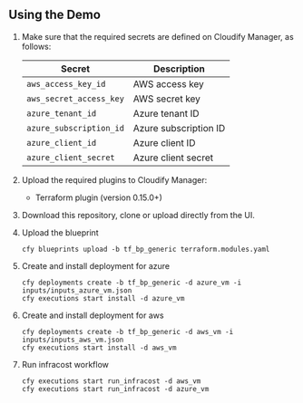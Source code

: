 ## Using the Demo

1. Make sure that the required secrets are defined on Cloudify Manager, as follows:

   | Secret                  | Description|
   |------------|-------------------------|
   | `aws_access_key_id`     | AWS access key |
   | `aws_secret_access_key` | AWS secret key |
   | `azure_tenant_id`       | Azure tenant ID |
   | `azure_subscription_id` | Azure subscription ID |
   | `azure_client_id`       | Azure client ID |
   | `azure_client_secret`   | Azure client secret |

2. Upload the required plugins to Cloudify Manager:

   * Terraform plugin (version 0.15.0+)

3. Download this repository, clone or upload directly from the UI.
4. Upload the blueprint

   ```commandline
   cfy blueprints upload -b tf_bp_generic terraform.modules.yaml
   ```
6. Create and install deployment for azure

   ```commandline
   cfy deployments create -b tf_bp_generic -d azure_vm -i inputs/inputs_azure_vm.json
   cfy executions start install -d azure_vm
   ```
7. Create and install deployment for aws

   ```commandline
   cfy deployments create -b tf_bp_generic -d aws_vm -i inputs/inputs_aws_vm.json
   cfy executions start install -d aws_vm
   ```
8. Run infracost workflow
   ```commandline
   cfy executions start run_infracost -d aws_vm
   cfy executions start run_infracost -d azure_vm
   ```

